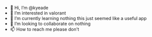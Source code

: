 - 👋 Hi, I’m @kyeade
- 👀 I’m interested in valorant
- 🌱 I’m currently learning nothing this just seemed like a useful app
- 💞️ I’m looking to collaborate on nothing
- 📫 How to reach me please don't

<!---
kyeade/kyeade is a ✨ special ✨ repository because its `README.md` (this file) appears on your GitHub profile.
You can click the Preview link to take a look at your changes.
--->
